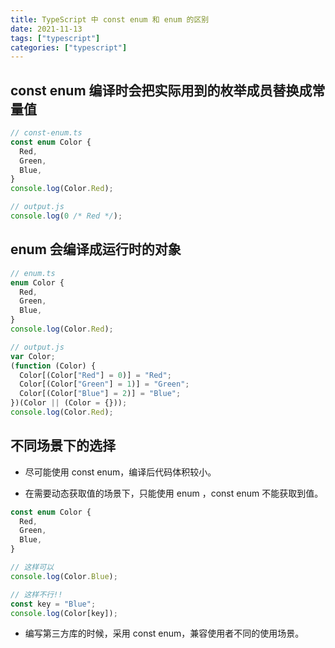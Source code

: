 ```yaml
---
title: TypeScript 中 const enum 和 enum 的区别
date: 2021-11-13
tags: ["typescript"]
categories: ["typescript"]
---
```


## const enum 编译时会把实际用到的枚举成员替换成常量值

```ts
// const-enum.ts
const enum Color {
  Red,
  Green,
  Blue,
}
console.log(Color.Red);

// output.js
console.log(0 /* Red */);
```

## enum 会编译成运行时的对象

```ts
// enum.ts
enum Color {
  Red,
  Green,
  Blue,
}
console.log(Color.Red);

// output.js
var Color;
(function (Color) {
  Color[(Color["Red"] = 0)] = "Red";
  Color[(Color["Green"] = 1)] = "Green";
  Color[(Color["Blue"] = 2)] = "Blue";
})(Color || (Color = {}));
console.log(Color.Red);
```

## 不同场景下的选择

- 尽可能使用 const enum，编译后代码体积较小。

- 在需要动态获取值的场景下，只能使用 enum ，const enum 不能获取到值。

```ts
const enum Color {
  Red,
  Green,
  Blue,
}

// 这样可以
console.log(Color.Blue);

// 这样不行!!
const key = "Blue";
console.log(Color[key]);
```

- 编写第三方库的时候，采用 const enum，兼容使用者不同的使用场景。
